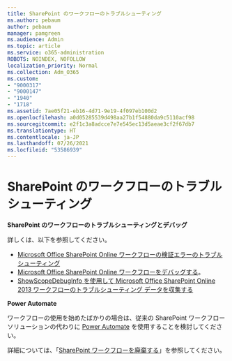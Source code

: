 ```yaml
---
title: SharePoint のワークフローのトラブルシューティング
ms.author: pebaum
author: pebaum
manager: pamgreen
ms.audience: Admin
ms.topic: article
ms.service: o365-administration
ROBOTS: NOINDEX, NOFOLLOW
localization_priority: Normal
ms.collection: Adm_O365
ms.custom:
- "9000317"
- "9000147"
- "1940"
- "1718"
ms.assetid: 7ae05f21-eb16-4d71-9e19-4f097eb100d2
ms.openlocfilehash: a0d05285539d498aa27b1f54880da9c5110acf98
ms.sourcegitcommit: e2f1c3a8adcce7e7e545ec13d5aeae3cf2f67db7
ms.translationtype: HT
ms.contentlocale: ja-JP
ms.lasthandoff: 07/26/2021
ms.locfileid: "53586939"
---
```

# <a name="troubleshoot-workflows-in-sharepoint"></a>SharePoint のワークフローのトラブルシューティング

**SharePoint のワークフローのトラブルシューティングとデバッグ**

詳しくは、以下を参照してください。

- [Microsoft Office SharePoint Online ワークフローの検証エラーのトラブルシューティング](/sharepoint/dev/general-development/troubleshooting-sharepoint-server-workflow-validation-errors-in-visio)
- [Microsoft Office SharePoint Online ワークフローをデバッグする](/sharepoint/dev/general-development/debugging-sharepoint-server-workflows)。
- [ShowScopeDebugInfo を使用して Microsoft Office SharePoint Online 2013 ワークフローのトラブルシューティング データを収集する](/sharepoint/troubleshoot/workflows/gather-workflow-data)

**Power Automate**

ワークフローの使用を始めたばかりの場合は、従来の SharePoint ワークフロー ソリューションの代わりに [Power Automate](/power-automate/modern-approvals) を使用することを検討してください。

詳細については、「[SharePoint ワークフローを廃棄する](/alchemyinsights/sharepoint-workflows-retiring)」を参照してください。
